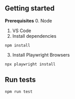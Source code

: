 ## Getting started
**Prerequisites**
0. Node
1. VS Code
2. Install dependencies
```
npm install
```
3. Install Playwright Browsers
```
npx playwright install
``` 

## Run tests
```
npm run test
```